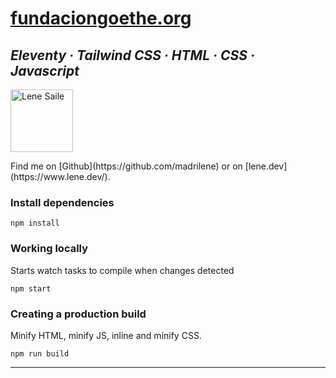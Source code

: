 <h1><a href="https://www.fundaciongoethe.org/"><strong>fundaciongoethe.org</strong></a></h1>

## <em>Eleventy · Tailwind CSS · HTML · CSS · Javascript</em>

<p> <a href="https://www.lenesaile.com/"><img src="https://res.cloudinary.com/lenesaile/image/upload/v1599732281/lene-blog_mebtmm.svg" width="100" alt="Lene Saile"></a></p>
Find me on [Github](https://github.com/madrilene) or on [lene.dev](https://www.lene.dev/).

### Install dependencies

```
npm install
```

### Working locally

Starts watch tasks to compile when changes detected

```
npm start
```

### Creating a production build

Minify HTML, minify JS, inline and minify CSS.

```
npm run build
```

---

